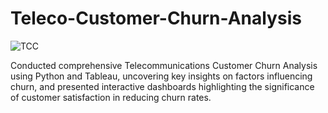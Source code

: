 # Teleco-Customer-Churn-Analysis

![TCC](https://github.com/ShivaNagaJyothi-Cherukuri/Teleco-Customer-Churn-Analysis/assets/125705831/05488a65-037b-4e3f-986e-7e989e5e3955)

Conducted comprehensive Telecommunications Customer Churn Analysis using Python and Tableau, uncovering key insights on factors influencing churn, and presented interactive dashboards highlighting the significance of customer satisfaction in reducing churn rates.
